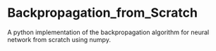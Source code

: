 # Backpropagation_from_Scratch
 
A python implementation of the backpropagation algorithm for neural network from scratch using numpy.
